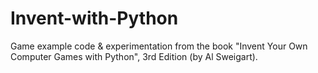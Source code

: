 # Invent-with-Python
Game example code &amp; experimentation from the book "Invent Your Own Computer Games with Python", 3rd Edition (by Al Sweigart).
